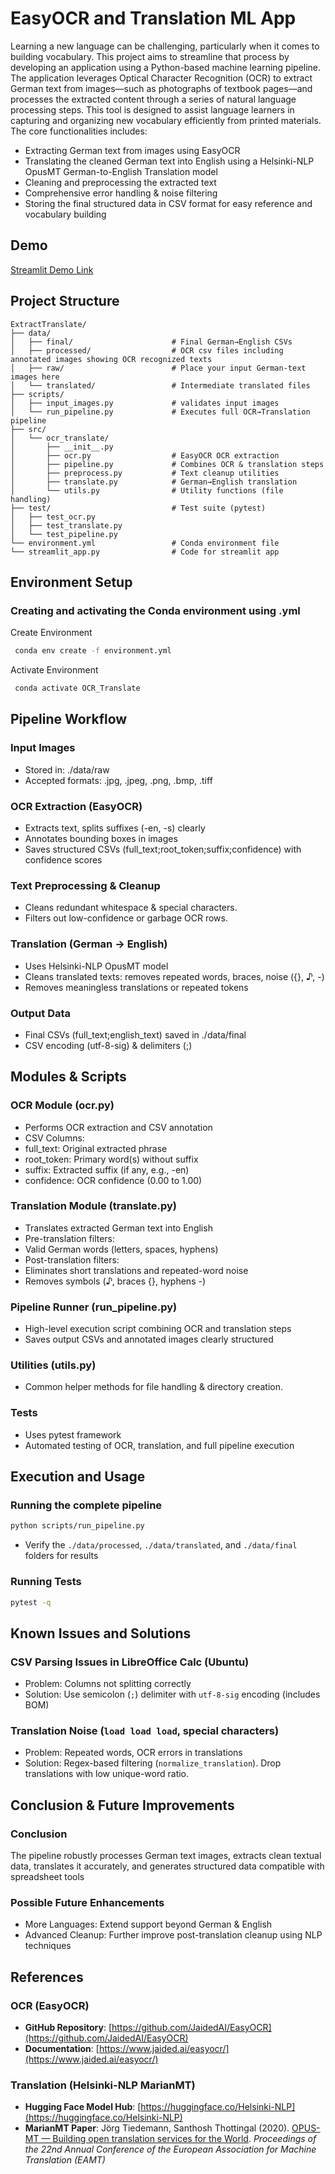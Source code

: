 # EasyOCR and Translation ML App
Learning a new language can be challenging, particularly when it comes to building vocabulary. This project aims to streamline that process by developing an application using a Python-based machine learning pipeline. The application leverages Optical Character Recognition (OCR) to extract German text from images—such as photographs of textbook pages—and processes the extracted content through a series of natural language processing steps. This tool is designed to assist language learners in capturing and organizing new vocabulary efficiently from printed materials. The core functionalities includes: 
- Extracting German text from images using EasyOCR
- Translating the cleaned German text into English using a Helsinki-NLP OpusMT German-to-English Translation model
- Cleaning and preprocessing the extracted text 
- Comprehensive error handling & noise filtering
- Storing the final structured data in CSV format for easy reference and vocabulary building

## Demo
[Streamlit Demo Link](https://ocrtranslation.streamlit.app/)


## Project Structure
```
ExtractTranslate/
├── data/
│   ├── final/                      # Final German→English CSVs
│   ├── processed/                  # OCR csv files including annotated images showing OCR recognized texts
│   ├── raw/                        # Place your input German-text images here
│   └── translated/                 # Intermediate translated files
├── scripts/
│   ├── input_images.py             # validates input images
│   └── run_pipeline.py             # Executes full OCR→Translation pipeline
├── src/
│   └── ocr_translate/
│       ├── __init__.py
│       ├── ocr.py                  # EasyOCR OCR extraction
│       ├── pipeline.py             # Combines OCR & translation steps
│       ├── preprocess.py           # Text cleanup utilities
│       ├── translate.py            # German→English translation
│       └── utils.py                # Utility functions (file handling)
├── test/                           # Test suite (pytest)
│   ├── test_ocr.py
│   ├── test_translate.py
│   └── test_pipeline.py
└── environment.yml                 # Conda environment file
└── streamlit_app.py                # Code for streamlit app
```

## Environment Setup
### Creating and activating the Conda environment using .yml
Create Environment
```sh
 conda env create -f environment.yml
```

Activate Environment
```sh
 conda activate OCR_Translate
```

## Pipeline Workflow
### Input Images
- Stored in: ./data/raw
- Accepted formats: .jpg, .jpeg, .png, .bmp, .tiff

### OCR Extraction (EasyOCR)
- Extracts text, splits suffixes (-en, -s) clearly
- Annotates bounding boxes in images
- Saves structured CSVs (full_text;root_token;suffix;confidence) with confidence scores

### Text Preprocessing & Cleanup
- Cleans redundant whitespace & special characters.
- Filters out low-confidence or garbage OCR rows.

### Translation (German → English)
- Uses Helsinki-NLP OpusMT model
- Cleans translated texts: removes repeated words, braces, noise ({}, ♪, -)
- Removes meaningless translations or repeated tokens

### Output Data
- Final CSVs (full_text;english_text) saved in ./data/final
- CSV encoding (utf-8-sig) & delimiters (;)

## Modules & Scripts
### OCR Module (ocr.py)
- Performs OCR extraction and CSV annotation
- CSV Columns:
- full_text: Original extracted phrase
- root_token: Primary word(s) without suffix
- suffix: Extracted suffix (if any, e.g., -en)
- confidence: OCR confidence (0.00 to 1.00)

### Translation Module (translate.py)
- Translates extracted German text into English
- Pre-translation filters:
- Valid German words (letters, spaces, hyphens)
- Post-translation filters:
- Eliminates short translations and repeated-word noise
- Removes symbols (♪, braces {}, hyphens -)

### Pipeline Runner (run_pipeline.py)
- High-level execution script combining OCR and translation steps
- Saves output CSVs and annotated images clearly structured

### Utilities (utils.py)
- Common helper methods for file handling & directory creation.

### Tests
- Uses pytest framework
- Automated testing of OCR, translation, and full pipeline execution


## Execution and Usage
### Running the complete pipeline
```sh
python scripts/run_pipeline.py
```
- Verify the ```./data/processed```, ```./data/translated```, and ```./data/final``` folders for results

### Running Tests
```sh
pytest -q
```

## Known Issues and Solutions
### CSV Parsing Issues in LibreOffice Calc (Ubuntu)
- Problem: Columns not splitting correctly
- Solution: Use semicolon (```;```) delimiter with ```utf-8-sig``` encoding (includes BOM)

### Translation Noise (```load load load```, special characters)
- Problem: Repeated words, OCR errors in translations
- Solution: Regex-based filtering (```normalize_translation```). Drop translations with low unique-word ratio.


## Conclusion & Future Improvements
### Conclusion
The pipeline robustly processes German text images, extracts clean textual data, translates it accurately, and generates structured data compatible with spreadsheet tools

### Possible Future Enhancements
- More Languages: Extend support beyond German & English
- Advanced Cleanup: Further improve post-translation cleanup using NLP techniques


## References
### OCR (EasyOCR)
- **GitHub Repository**: [https://github.com/JaidedAI/EasyOCR](https://github.com/JaidedAI/EasyOCR)
- **Documentation**: [https://www.jaided.ai/easyocr/](https://www.jaided.ai/easyocr/)

### Translation (Helsinki-NLP MarianMT)
- **Hugging Face Model Hub**: [https://huggingface.co/Helsinki-NLP](https://huggingface.co/Helsinki-NLP)
- **MarianMT Paper**: Jörg Tiedemann, Santhosh Thottingal (2020). [OPUS-MT — Building open translation services for the World](https://www.aclweb.org/anthology/2020.eamt-1.61.pdf). *Proceedings of the 22nd Annual Conference of the European Association for Machine Translation (EAMT)*

